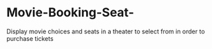 # Movie-Booking-Seat-
Display movie choices and seats in a theater to select from in order to purchase tickets
